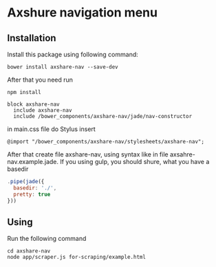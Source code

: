 # Axshure navigation menu

## Installation
Install this package using following command:

    bower install axshare-nav --save-dev

After that you need run

    npm install

```jade
block axshare-nav
  include axshare-nav
  include /bower_components/axshare-nav/jade/nav-constructor
```

in main.css file do Stylus insert

```stylus
@import "/bower_components/axshare-nav/stylesheets/axshare-nav";
```

After that create file axshare-nav, using syntax like in file axsahre-nav.example.jade.
If you using gulp, you should shure, what you have a basedir

```javascript
.pipe(jade({
  basedir: './',
  pretty: true
}))
```

## Using
Run the following command

    cd axshare-nav
    node app/scraper.js for-scraping/example.html
